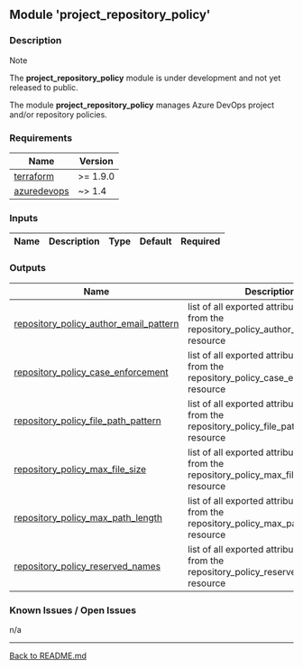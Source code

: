 ## Module 'project_repository_policy'

### Description

> [!NOTE]  
> The **project_repository_policy** module is under development and not yet released to public.  

The module **project_repository_policy** manages Azure DevOps project and/or repository policies.   

### Requirements

| Name | Version |
|------|---------|
| <a name="requirement_terraform"></a> [terraform](#requirement\_terraform) | >= 1.9.0 |
| <a name="requirement_azuredevops"></a> [azuredevops](#requirement\_azuredevops) | ~> 1.4 |

### Inputs

| Name | Description | Type | Default | Required |
|------|-------------|------|---------|:--------:|

### Outputs

| Name | Description |
|------|-------------|
| <a name="output_repository_policy_author_email_pattern"></a> [repository\_policy\_author\_email\_pattern](#output\_repository\_policy\_author\_email\_pattern) | list of all exported attributes values from the repository_policy_author_email_pattern resource |
| <a name="output_repository_policy_case_enforcement"></a> [repository\_policy\_case\_enforcement](#output\_repository\_policy\_case\_enforcement) | list of all exported attributes values from the repository_policy_case_enforcement resource |
| <a name="output_repository_policy_file_path_pattern"></a> [repository\_policy\_file\_path\_pattern](#output\_repository\_policy\_file\_path\_pattern) | list of all exported attributes values from the repository_policy_file_path_pattern resource |
| <a name="output_repository_policy_max_file_size"></a> [repository\_policy\_max\_file\_size](#output\_repository\_policy\_max\_file\_size) | list of all exported attributes values from the repository_policy_max_file_size resource |
| <a name="output_repository_policy_max_path_length"></a> [repository\_policy\_max\_path\_length](#output\_repository\_policy\_max\_path\_length) | list of all exported attributes values from the repository_policy_max_path_length resource |
| <a name="output_repository_policy_reserved_names"></a> [repository\_policy\_reserved\_names](#output\_repository\_policy\_reserved\_names) | list of all exported attributes values from the repository_policy_reserved_names resource |

### Known Issues / Open Issues

n/a

---  
  
[Back to README.md](../README.md)  